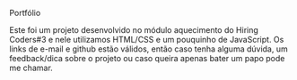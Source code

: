 Portfólio

Este foi um projeto desenvolvido no módulo aquecimento do Hiring Coders#3 e nele utilizamos HTML/CSS e um pouquinho de JavaScript.
Os links de e-mail e github estão válidos, então caso tenha alguma dúvida, um feedback/dica sobre o projeto ou caso queira apenas bater um papo pode me chamar.